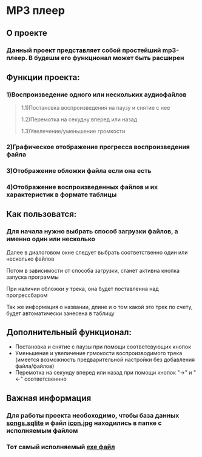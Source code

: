 <h1 id="MP3 плеер ">MP3 плеер 
  <a class="anchorjs-link" 
     href="#MP3 плеер " 
     aria-label="Anchor" 
     data-anchorjs-icon="" 
     style="font: 1em / 1 anchorjs-icons; padding-left: 0.375em;">
  </a>
</h1>

<h2 id="MP3 плеер ">О проекте
  <a class="anchorjs-link" 
     href="#MP3 плеер " 
     aria-label="Anchor" 
     data-anchorjs-icon="" 
     style="font: 1em / 1 anchorjs-icons; padding-left: 0.375em;">
  </a>
</h2>

<h3 id="MP3 плеер ">Данный проект представляет собой простейший mp3-плеер. В будешм его функционал может быть расширен
  <a class="anchorjs-link" 
     href="#MP3 плеер " 
     aria-label="Anchor" 
     data-anchorjs-icon="" 
     style="font: 1em / 1 anchorjs-icons; padding-left: 0.375em;">
  </a>
</h3>

<h2 id="MP3 плеер ">Функции проекта:
  <a class="anchorjs-link" 
     href="#MP3 плеер " 
     aria-label="Anchor" 
     data-anchorjs-icon="" 
     style="font: 1em / 1 anchorjs-icons; padding-left: 0.375em;">
  </a>
</h2>


<h3 id="MP3 плеер ">1)Воспроизведение одного или нескольких аудиофайлов
  <a class="anchorjs-link" 
     href="#MP3 плеер " 
     aria-label="Anchor" 
     data-anchorjs-icon="" 
     style="font: 1em / 1 anchorjs-icons; padding-left: 0.375em;">
  </a>
</h3>

>1.1)Постановка воспроизведения на паузу и снятие с нее
>
>1.2)Перемотка на секудну вперед или назад
>
>1.3)Увелечение/уменьшение громкости

<h3 id="MP3 плеер ">2)Графическое отображение прогресса воспроизведения файла
  <a class="anchorjs-link" 
     href="#MP3 плеер " 
     aria-label="Anchor" 
     data-anchorjs-icon="" 
     style="font: 1em / 1 anchorjs-icons; padding-left: 0.375em;">
  </a>
</h3>

<h3 id="MP3 плеер ">3)Отображение обложки файла если она есть
  <a class="anchorjs-link" 
     href="#MP3 плеер " 
     aria-label="Anchor" 
     data-anchorjs-icon="" 
     style="font: 1em / 1 anchorjs-icons; padding-left: 0.375em;">
  </a>
</h3>

<h3 id="MP3 плеер ">4)Отображение воспроизведенных файлов и их характеристик в формате таблицы
  <a class="anchorjs-link" 
     href="#MP3 плеер " 
     aria-label="Anchor" 
     data-anchorjs-icon="" 
     style="font: 1em / 1 anchorjs-icons; padding-left: 0.375em;">
  </a>
</h3>

<h2 id="MP3 плеер ">Как пользоватся:
  <a class="anchorjs-link" 
     href="#MP3 плеер " 
     aria-label="Anchor" 
     data-anchorjs-icon="" 
     style="font: 1em / 1 anchorjs-icons; padding-left: 0.375em;">
  </a>
</h2>

<h3 id="MP3 плеер ">Для начала нужно выбрать способ загрузки файлов, а именно один или несколько
  <a class="anchorjs-link" 
     href="#MP3 плеер " 
     aria-label="Anchor" 
     data-anchorjs-icon="" 
     style="font: 1em / 1 anchorjs-icons; padding-left: 0.375em;">
  </a>
</h3>


Далее в диалоговом окне следует выбрать соответственно один или несколько файлов

Потом в зависимости от способа загрузки, станет активна кнопка запуска программы

При наличии обложки у трека, она будет поставленна над прогрессбаром

Так же информация о названии, длине и о том какой это
трек по счету, будет автоматически занесена в таблицу

<h2 id="MP3 плеер ">Дополнительный функционал:
  <a class="anchorjs-link" 
     href="#MP3 плеер " 
     aria-label="Anchor" 
     data-anchorjs-icon="" 
     style="font: 1em / 1 anchorjs-icons; padding-left: 0.375em;">
  </a>
</h2>

- Постановка и снятие с паузы при помощи соответсвующих кнопок
- Уменьшение и увеличение грмокости воспроизводимого трека (имеется возможность предварительной настройки без добавления файла/файлов)
- Перемотка на секунду вперед или назад при помощи кнопок "->" и "<-" соответсвеннно

<h2 id="MP3 плеер ">Важная информация
  <a class="anchorjs-link" 
     href="#MP3 плеер " 
     aria-label="Anchor" 
     data-anchorjs-icon="" 
     style="font: 1em / 1 anchorjs-icons; padding-left: 0.375em;">
  </a>
</h2>

### Для работы проекта необоходимо, чтобы база данных [songs.sqlite](https://github.com/An4nasik/player_project/blob/main/songs.sqlite) и файл [icon.jpg](https://github.com/An4nasik/player_project/blob/main/icon.jpg) находились в папке с исполняемым файлом 

### Тот самый исполняемый [exe файл](https://disk.yandex.ru/d/7FqgTo1LZ-Gxuw)
